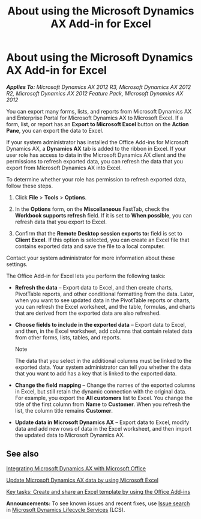 ﻿---
title: About using the Microsoft Dynamics AX Add-in for Excel
TOCTitle: About using the Microsoft Dynamics AX Add-in for Excel
ms:assetid: f248e63f-4191-4da5-b833-e5a0293e12f9
ms:mtpsurl: https://technet.microsoft.com/en-us/library/Hh801196(v=AX.60)
ms:contentKeyID: 43976732
ms.date: 04/18/2014
mtps_version: v=AX.60
f1_keywords:
- Add-in
- Office
- Excel
- import
- export
---

# About using the Microsoft Dynamics AX Add-in for Excel 


_**Applies To:** Microsoft Dynamics AX 2012 R3, Microsoft Dynamics AX 2012 R2, Microsoft Dynamics AX 2012 Feature Pack, Microsoft Dynamics AX 2012_

You can export many forms, lists, and reports from Microsoft Dynamics AX and Enterprise Portal for Microsoft Dynamics AX to Microsoft Excel. If a form, list, or report has an **Export to Microsoft Excel** button on the **Action Pane**, you can export the data to Excel.

If your system administrator has installed the Office Add-ins for Microsoft Dynamics AX, a **Dynamics AX** tab is added to the ribbon in Excel. If your user role has access to data in the Microsoft Dynamics AX client and the permissions to refresh exported data, you can refresh the data that you export from Microsoft Dynamics AX into Excel.

To determine whether your role has permission to refresh exported data, follow these steps.

1.  Click **File** \> **Tools** \> **Options**.

2.  In the **Options** form, on the **Miscellaneous** FastTab, check the **Workbook supports refresh** field. If it is set to **When possible**, you can refresh data that you export to Excel.

3.  Confirm that the **Remote Desktop session exports to:** field is set to **Client Excel**. If this option is selected, you can create an Excel file that contains exported data and save the file to a local computer.

Contact your system administrator for more information about these settings.

The Office Add-in for Excel lets you perform the following tasks:

  - **Refresh the data** – Export data to Excel, and then create charts, PivotTable reports, and other conditional formatting from the data. Later, when you want to see updated data in the PivotTable reports or charts, you can refresh the Excel worksheet, and the table, formulas, and charts that are derived from the exported data are also refreshed.

  - **Choose fields to include in the exported data** – Export data to Excel, and then, in the Excel worksheet, add columns that contain related data from other forms, lists, tables, and reports.
    

    > [!NOTE]
    > <P>The data that you select in the additional columns must be linked to the exported data. Your system administrator can tell you whether the data that you want to add has a key that is linked to the exported data.</P>



  - **Change the field mapping** – Change the names of the exported columns in Excel, but still retain the dynamic connection with the original data. For example, you export the **All customers** list to Excel. You change the title of the first column from **Name** to **Customer**. When you refresh the list, the column title remains **Customer**.

  - **Update data in Microsoft Dynamics AX** – Export data to Excel, modify data and add new rows of data in the Excel worksheet, and then import the updated data to Microsoft Dynamics AX.

## See also

[Integrating Microsoft Dynamics AX with Microsoft Office](integrating-microsoft-dynamics-ax-with-microsoft-office.md)

[Update Microsoft Dynamics AX data by using Microsoft Excel](update-microsoft-dynamics-ax-data-by-using-microsoft-excel.md)

[Key tasks: Create and share an Excel template by using the Office Add-ins](key-tasks-create-and-share-an-excel-template-by-using-the-office-add-ins.md)

  
**Announcements:** To see known issues and recent fixes, use [Issue search](http://go.microsoft.com/fwlink/?linkid=389258) in [Microsoft Dynamics Lifecycle Services](http://go.microsoft.com/fwlink/?linkid=306505) (LCS).

